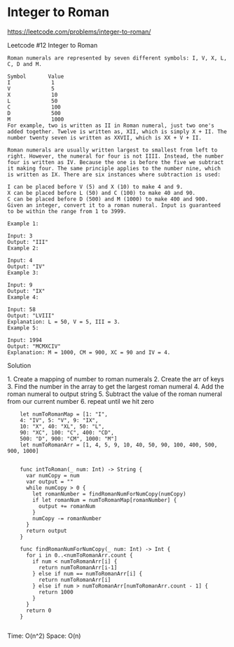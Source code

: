 # Integer to Roman

https://leetcode.com/problems/integer-to-roman/

Leetcode #12 Integer to Roman

```
Roman numerals are represented by seven different symbols: I, V, X, L, C, D and M.

Symbol       Value
I             1
V             5
X             10
L             50
C             100
D             500
M             1000
For example, two is written as II in Roman numeral, just two one's added together. Twelve is written as, XII, which is simply X + II. The number twenty seven is written as XXVII, which is XX + V + II.

Roman numerals are usually written largest to smallest from left to right. However, the numeral for four is not IIII. Instead, the number four is written as IV. Because the one is before the five we subtract it making four. The same principle applies to the number nine, which is written as IX. There are six instances where subtraction is used:

I can be placed before V (5) and X (10) to make 4 and 9. 
X can be placed before L (50) and C (100) to make 40 and 90. 
C can be placed before D (500) and M (1000) to make 400 and 900.
Given an integer, convert it to a roman numeral. Input is guaranteed to be within the range from 1 to 3999.

Example 1:

Input: 3
Output: "III"
Example 2:

Input: 4
Output: "IV"
Example 3:

Input: 9
Output: "IX"
Example 4:

Input: 58
Output: "LVIII"
Explanation: L = 50, V = 5, III = 3.
Example 5:

Input: 1994
Output: "MCMXCIV"
Explanation: M = 1000, CM = 900, XC = 90 and IV = 4.
```

<p> Solution </p>
1. Create a mapping of number to roman numerals
2. Create the arr of keys
3. Find the number in the array to get the largest roman numeral
4. Add the roman numeral to output string
5. Subtract the value of the roman numeral from our current number
6. repeat until we hit zero

```
    let numToRomanMap = [1: "I", 
    4: "IV", 5: "V", 9: "IX", 
    10: "X", 40: "XL", 50: "L", 
    90: "XC", 100: "C", 400: "CD", 
    500: "D", 900: "CM", 1000: "M"]
    let numToRomanArr = [1, 4, 5, 9, 10, 40, 50, 90, 100, 400, 500, 900, 1000]
                                                                           
    
    func intToRoman(_ num: Int) -> String {
      var numCopy = num
      var output = ""
      while numCopy > 0 {
        let romanNumber = findRomanNumForNumCopy(numCopy)
        if let romanNum = numToRomanMap[romanNumber] {
          output += romanNum
        }
        numCopy -= romanNumber
      }
      return output
    }

    func findRomanNumForNumCopy(_ num: Int) -> Int {
      for i in 0..<numToRomanArr.count {
        if num < numToRomanArr[i] {
          return numToRomanArr[i-1]
        } else if num == numToRomanArr[i] {
          return numToRomanArr[i] 
        } else if num > numToRomanArr[numToRomanArr.count - 1] {
          return 1000
        }
      }
      return 0
    }
    
 ```
 Time: O(n^2)
 Space: O(n)
